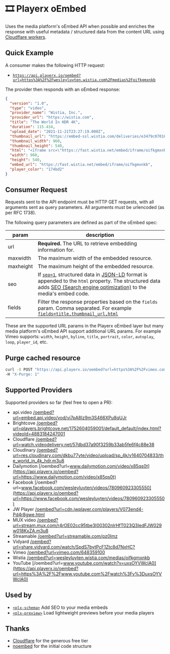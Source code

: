 # 🎞 Playerx oEmbed

Uses the media platform's oEmbed API when possible and enriches the response with useful metadata / structured data from the content URL using [Cloudflare workers](https://developers.cloudflare.com/workers/).

## Quick Example

A consumer makes the following HTTP request:

- [`https://api.playerx.io/oembed?url=https%3A%2F%2Fwesleyluyten.wistia.com%2Fmedias%2Foifkgmxnkb`](https://api.playerx.io/oembed?url=https%3A%2F%2Fwesleyluyten.wistia.com%2Fmedias%2Foifkgmxnkb)

The provider then responds with an oEmbed response:

```json
{
  "version": "1.0",
  "type": "video",
  "provider_name": "Wistia, Inc.",
  "provider_url": "https://wistia.com",
  "title": "The World In HDR 4K",
  "duration": 115.434,
  "upload_date": "2021-11-21T23:27:19.000Z",
  "thumbnail_url": "https://embed-ssl.wistia.com/deliveries/e3479c070161f77ff5b379a17ee91c1f.jpg?image_crop_resized=960x540",
  "thumbnail_width": 960,
  "thumbnail_height": 540,
  "html": "<iframe src=\"https://fast.wistia.net/embed/iframe/oifkgmxnkb\" title=\"The World In HDR 4K Video\" allow=\"autoplay; fullscreen\" allowtransparency=\"true\" frameborder=\"0\" scrolling=\"no\" class=\"wistia_embed\" name=\"wistia_embed\" msallowfullscreen width=\"960\" height=\"540\"></iframe>\n<script src=\"https://fast.wistia.net/assets/external/E-v1.js\" async></script>",
  "width": 960,
  "height": 540,
  "embed_url": "https://fast.wistia.net/embed/iframe/oifkgmxnkb",
  "player_color": "174bd2"
}
```

## Consumer Request

Requests sent to the API endpoint must be HTTP GET requests, with all arguments sent as query parameters. All arguments must be urlencoded (as per RFC 1738).

The following query parameters are defined as part of the oEmbed spec:

param       | description
----------- | -----------
url         | **Required.** The URL to retrieve embedding information for.
maxwidth    | The maximum width of the embedded resource.
maxheight   | The maximum height of the embedded resource.
seo         | If [`seo=1`](https://api.playerx.io/oembed?url=https%3A%2F%2Fvimeo.com%2F357274789&seo=1), structured data in [JSON-LD](https://json-ld.org/) format is appended to the `html` property. The structured data adds [SEO (Search engine optimization)](https://en.wikipedia.org/wiki/Search_engine_optimization) to the media's embed code.
fields      | Filter the response properties based on the `fields` param. Comma separated. For example [`fields=title,thumbnail_url,html`](https://api.playerx.io/oembed?url=https%3A%2F%2Fvimeo.com%2F357274789&fields=title,thumbnail_url,html)

These are the supported URL params in the Playerx oEmbed layer but many media platform's oEmbed API support additional URL params. For example Vimeo supports: `width`, `height`, `byline`, `title`, `portrait`, `color`, `autoplay`, `loop`, `player_id`, etc.

## Purge cached resource

```bash
curl -X POST "https://api.playerx.io/oembed?url=https%3A%2F%2Fvimeo.com%2F357274789" \
-H "X-Purge: 1"
```

## Supported Providers

Supported providers so far (feel free to open a PR):

- api.video [/oembed?url=embed.api.video/vod/vi7pA8Iz9m3S466XPu8qUJr](https://api.playerx.io/oembed?url=https%3A%2F%2Fembed.api.video%2Fvod%2Fvi7pA8Iz9m3S466XPu8qUJr)
- Brightcove [/oembed?url=players.brightcove.net/1752604059001/default_default/index.html?videoId=4883184247001](https://api.playerx.io/oembed?url=https%3A%2F%2Fplayers.brightcove.net%2F1752604059001%2Fdefault_default%2Findex.html%3FvideoId%3D4883184247001)
- Cloudflare [/oembed?url=watch.videodelivery.net/57dbd37a90f3259b33ab5fe6f4c88e38](https://api.playerx.io/oembed?url=https%3A%2F%2Fwatch.videodelivery.net%2F57dbd37a90f3259b33ab5fe6f4c88e38)
- Cloudinary [/oembed?url=res.cloudinary.com/dkbu77yte/video/upload/sp_4k/v1640704833/the_world_in_4k_hdr.m3u8](https://api.playerx.io/oembed?url=https%3A%2F%2Fres.cloudinary.com%2Fdkbu77yte%2Fvideo%2Fupload%2Fsp_4k%2Fv1640704833%2Fthe_world_in_4k_hdr.m3u8)
- Dailymotion [/oembed?url=www.dailymotion.com/video/x85qs0t](https://api.playerx.io/oembed?url=https://www.dailymotion.com/video/x85qs0t)
- Facebook [/oembed?url=www.facebook.com/wesleyluyten/videos/780960923305550](https://api.playerx.io/oembed?url=https://www.facebook.com/wesleyluyten/videos/780960923305550)
- JW Player [/oembed?url=cdn.jwplayer.com/players/V073end4-Pd4r8gwe.html](https://api.playerx.io/oembed?url=https://cdn.jwplayer.com/players/V073end4-Pd4r8gwe.html)
- MUX video [/oembed?url=stream.mux.com/r4rOE02cc95tbe3I00302nlrHfT023Q3IedFJW029w018KxZA.m3u8](https://api.playerx.io/oembed?url=https%3A%2F%2Fstream.mux.com%2Fr4rOE02cc95tbe3I00302nlrHfT023Q3IedFJW029w018KxZA.m3u8)
- Streamable [/oembed?url=streamable.com/pz0lmz](https://api.playerx.io/oembed?url=https://streamable.com/pz0lmz)
- Vidyard [/oembed?url=share.vidyard.com/watch/SpdS7bytPcF1Ztc8d7NxHC?](https://api.playerx.io/oembed?url=https://share.vidyard.com/watch/SpdS7bytPcF1Ztc8d7NxHC?)
- Vimeo [/oembed?url=vimeo.com/648359100](https://api.playerx.io/oembed?url=https://vimeo.com/648359100)
- Wistia [/oembed?url=wesleyluyten.wistia.com/medias/oifkgmxnkb](https://api.playerx.io/oembed?url=https%3A%2F%2Fwesleyluyten.wistia.com%2Fmedias%2Foifkgmxnkb)
- YouTube [/oembed?url=www.youtube.com/watch?v=uxsOYVWclA0](https://api.playerx.io/oembed?url=https%3A%2F%2Fwww.youtube.com%2Fwatch%3Fv%3DuxsOYVWclA0)

## Used by

- [`<plx-schema>`](https://dev.playerx.io/docs/schema/) Add SEO to your media embeds
- [`<plx-preview>`](https://dev.playerx.io/docs/preview/) Load lightweight previews before your media players

## Thanks

- [Cloudflare](https://www.cloudflare.com/) for the generous free tier
- [noembed](https://github.com/leedo/noembed/) for the initial code structure
